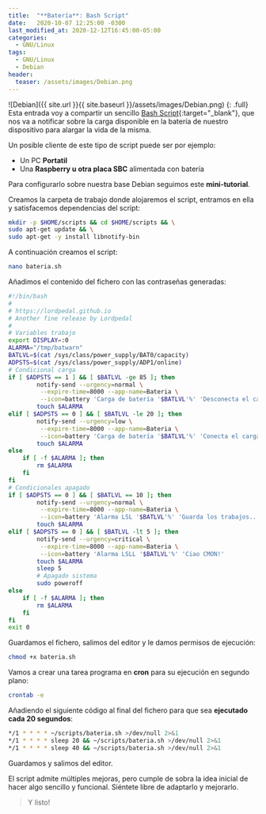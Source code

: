 ```yaml
---
title:  "**Batería**: Bash Script"
date:   2020-10-07 12:25:00 -0300
last_modified_at: 2020-12-12T16:45:00-05:00
categories:
  - GNU/Linux
tags:
  - GNU/Linux
  - Debian
header:
  teaser: /assets/images/Debian.png
---
```


![Debian]({{ site.url }}{{ site.baseurl }}/assets/images/Debian.png)
{: .full}
Esta entrada voy a compartir un sencillo [Bash Script](https://es.wikipedia.org/wiki/Bash){:target="_blank"}, que nos va a notificar sobre la carga disponible en la batería de nuestro dispositivo para alargar la vida de la misma.

Un posible cliente de este tipo de script puede ser por ejemplo:

- Un PC **Portatil**
- Una **Raspberry u otra placa SBC** alimentada con batería

Para configurarlo sobre nuestra base Debian seguimos este **mini-tutorial**. 

Creamos la carpeta de trabajo donde alojaremos el script, entramos en ella y satisfacemos dependencias del script:

```bash
mkdir -p $HOME/scripts && cd $HOME/scripts && \
sudo apt-get update && \
sudo apt-get -y install libnotify-bin
```
A continuación creamos el script:

```bash
nano bateria.sh
```

Añadimos el contenido del fichero con las contraseñas generadas:

```bash
#!/bin/bash
#
# https://lordpedal.github.io
# Another fine release by Lordpedal
#
# Variables trabajo
export DISPLAY=:0
ALARMA="/tmp/batwarn"
BATLVL=$(cat /sys/class/power_supply/BAT0/capacity)
ADPSTS=$(cat /sys/class/power_supply/ADP1/online)
# Condicional carga
if [ $ADPSTS == 1 ] && [ $BATLVL -ge 85 ]; then
        notify-send --urgency=normal \
         --expire-time=8000 --app-name=Bateria \
         --icon=battery 'Carga de batería '$BATLVL'%' 'Desconecta el cargador por favor'
        touch $ALARMA
elif [ $ADPSTS == 0 ] && [ $BATLVL -le 20 ]; then
        notify-send --urgency=low \
         --expire-time=8000 --app-name=Bateria \
         --icon=battery 'Carga de batería '$BATLVL'%' 'Conecta el cargador por favor'
        touch $ALARMA
else
    if [ -f $ALARMA ]; then
        rm $ALARMA
    fi
fi
# Condicionales apagado
if [ $ADPSTS == 0 ] && [ $BATLVL == 10 ]; then
        notify-send --urgency=normal \
         --expire-time=8000 --app-name=Bateria \
         --icon=battery 'Alarma LSL '$BATLVL'%' 'Guarda los trabajos...'
        touch $ALARMA
elif [ $ADPSTS == 0 ] && [ $BATLVL -lt 5 ]; then
        notify-send --urgency=critical \
         --expire-time=8000 --app-name=Bateria \
         --icon=battery 'Alarma LSLL '$BATLVL'%' 'Ciao CMON!'
        touch $ALARMA
        sleep 5
        # Apagado sistema
        sudo poweroff
else
    if [ -f $ALARMA ]; then
        rm $ALARMA
    fi
fi
exit 0
```

Guardamos el fichero, salimos del editor y le damos permisos de ejecución:

```bash
chmod +x bateria.sh
```

Vamos a crear una tarea programa en **cron** para su ejecución en segundo plano:

```bash
crontab -e
```

Añadiendo el siguiente código al final del fichero para que sea **ejecutado cada 20 segundos**:

```bash
*/1 * * * * ~/scripts/bateria.sh >/dev/null 2>&1
*/1 * * * * sleep 20 && ~/scripts/bateria.sh >/dev/null 2>&1
*/1 * * * * sleep 40 && ~/scripts/bateria.sh >/dev/null 2>&1
```

Guardamos y salimos del editor.

El script admite múltiples mejoras, pero cumple de sobra la idea inicial de hacer algo sencillo y funcional. Siéntete libre de adaptarlo y mejorarlo.

> Y listo!
